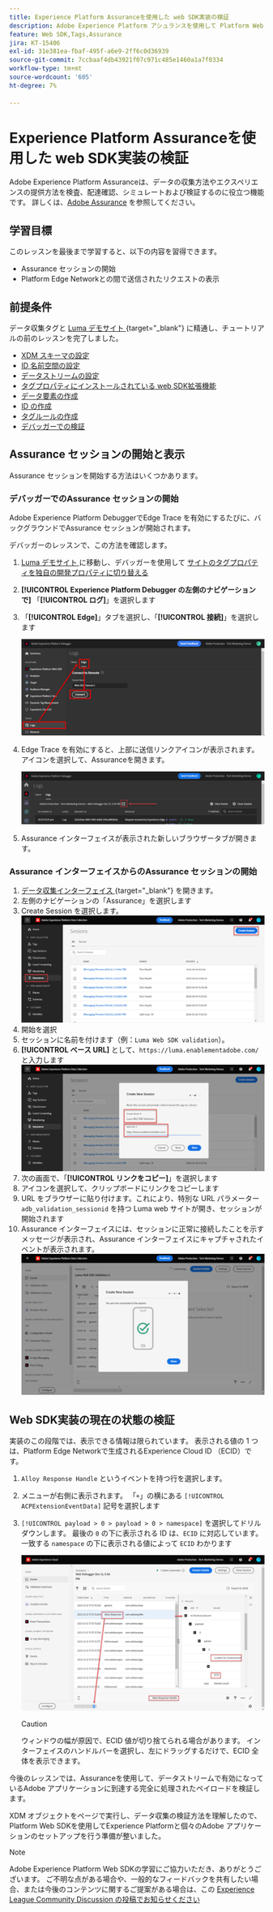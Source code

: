 ```yaml
---
title: Experience Platform Assuranceを使用した web SDK実装の検証
description: Adobe Experience Platform アシュランスを使用して Platform Web SDK の実装を検証する方法について説明します。このレッスンは、「Web SDK を使用した Adobe Experience Cloud 実装のチュートリアル」の一部です。
feature: Web SDK,Tags,Assurance
jira: KT-15406
exl-id: 31e381ea-fbaf-495f-a6e9-2ff6c0d36939
source-git-commit: 7ccbaaf4db43921f07c971c485e1460a1a7f0334
workflow-type: tm+mt
source-wordcount: '605'
ht-degree: 7%

---
```


# Experience Platform Assuranceを使用した web SDK実装の検証

Adobe Experience Platform Assuranceは、データの収集方法やエクスペリエンスの提供方法を検査、配達確認、シミュレートおよび検証するのに役立つ機能です。 詳しくは、[Adobe Assurance](https://experienceleague.adobe.com/ja/docs/experience-platform/assurance/home) を参照してください。


## 学習目標

このレッスンを最後まで学習すると、以下の内容を習得できます。

* Assurance セッションの開始
* Platform Edge Networkとの間で送信されたリクエストの表示

## 前提条件

データ収集タグと [Luma デモサイト ](https://luma.enablementadobe.com/content/luma/us/en.html){target="_blank"} に精通し、チュートリアルの前のレッスンを完了しました。

* [XDM スキーマの設定](configure-schemas.md)
* [ID 名前空間の設定](configure-identities.md)
* [データストリームの設定](configure-datastream.md)
* [タグプロパティにインストールされている web SDK拡張機能](install-web-sdk.md)
* [データ要素の作成](create-data-elements.md)
* [ID の作成](create-identities.md)
* [タグルールの作成](create-tag-rule.md)
* [デバッガーでの検証](validate-with-debugger.md)


## Assurance セッションの開始と表示

Assurance セッションを開始する方法はいくつかあります。

### デバッガーでのAssurance セッションの開始

Adobe Experience Platform DebuggerでEdge Trace を有効にするたびに、バックグラウンドでAssurance セッションが開始されます。

デバッガーのレッスンで、この方法を確認します。

1. [Luma デモサイト ](https://luma.enablementadobe.com/content/luma/us/en.html) に移動し、デバッガーを使用して [ サイトのタグプロパティを独自の開発プロパティに切り替える ](validate-with-debugger.md#use-the-experience-platform-debugger-to-map-to-your-tags-property)
1. **[!UICONTROL Experience Platform Debugger の左側のナビゲーションで]** 「**[!UICONTROL ログ]**」を選択します
1. 「**[!UICONTROL Edge]**」タブを選択し、「**[!UICONTROL 接続]**」を選択します

   ![Connect Edge Trace](assets/analytics-debugger-edgeTrace.png)
1. Edge Trace を有効にすると、上部に送信リンクアイコンが表示されます。 アイコンを選択して、Assuranceを開きます。

   ![Assurance セッションの開始 ](assets/validate-debugger-start-assurnance.png)

1. Assurance インターフェイスが表示された新しいブラウザータブが開きます。

### Assurance インターフェイスからのAssurance セッションの開始

1. [ データ収集インターフェイス ](https://experience.adobe.com/#/data-collection/home){target="_blank"} を開きます。
1. 左側のナビゲーションの「Assurance」を選択します
1. Create Session を選択します。
   ![Assurance セッションの作成 ](assets/assurance-create-session.png)
1. 開始を選択
1. セッションに名前を付けます（例：`Luma Web SDK validation`）。
1. **[!UICONTROL ベース URL]** として、`https://luma.enablementadobe.com/` と入力します
   ![Assurance セッションに名前を付ける ](assets/assurance-name-session.png)
1. 次の画面で、「**[!UICONTROL リンクをコピー]**」を選択します
1. アイコンを選択して、クリップボードにリンクをコピーします
1. URL をブラウザーに貼り付けます。これにより、特別な URL パラメーター `adb_validation_sessionid` を持つ Luma web サイトが開き、セッションが開始されます
1. Assurance インターフェイスには、セッションに正常に接続したことを示すメッセージが表示され、Assurance インターフェイスにキャプチャされたイベントが表示されます。
   ![Assurance セッションが接続されました ](assets/assurance-success.png)

## Web SDK実装の現在の状態の検証

実装のこの段階では、表示できる情報は限られています。 表示される値の 1 つは、Platform Edge Networkで生成されるExperience Cloud ID （ECID）です。

1. `Alloy Response Handle` というイベントを持つ行を選択します。
1. メニューが右側に表示されます。 「`+`」の横にある `[!UICONTROL ACPExtensionEventData]` 記号を選択します
1. `[!UICONTROL payload > 0 > payload > 0 > namespace]` を選択してドリルダウンします。 最後の `0` の下に表示される ID は、`ECID` に対応しています。 一致する `namespace` の下に表示される値によって `ECID` わかります

   ![Assuranceによる ECID の検証 ](assets/validate-assurance-ecid.png)

   >[!CAUTION]
   >
   >ウィンドウの幅が原因で、ECID 値が切り捨てられる場合があります。 インターフェイスのハンドルバーを選択し、左にドラッグするだけで、ECID 全体を表示できます。

今後のレッスンでは、Assuranceを使用して、データストリームで有効になっているAdobe アプリケーションに到達する完全に処理されたペイロードを検証します。

XDM オブジェクトをページで実行し、データ収集の検証方法を理解したので、Platform Web SDKを使用してExperience Platformと個々のAdobe アプリケーションのセットアップを行う準備が整いました。

>[!NOTE]
>
>Adobe Experience Platform Web SDKの学習にご協力いただき、ありがとうございます。 ご不明な点がある場合や、一般的なフィードバックを共有したい場合、または今後のコンテンツに関するご提案がある場合は、この [Experience League Community Discussion の投稿でお知らせください ](https://experienceleaguecommunities.adobe.com/t5/adobe-experience-platform-data/tutorial-discussion-implement-adobe-experience-cloud-with-web/td-p/444996?profile.language=ja)
